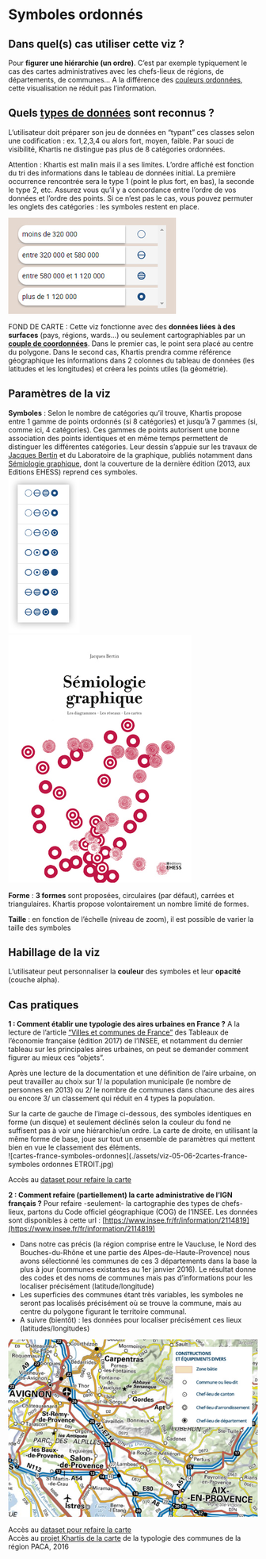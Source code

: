 # Symboles ordonnés
## Dans quel(s) cas utiliser cette viz ?
Pour **figurer une hiérarchie (un ordre)**. C’est par exemple typiquement le cas des cartes administratives avec les chefs-lieux de régions, de départements, de communes… A la différence des [couleurs ordonnées](couleurs-ordonnees.md), cette visualisation ne réduit pas l’information.

## Quels [types de données](../importer-des-donnees#types-de-donnees-reconnus) sont reconnus ?
L’utilisateur doit préparer son jeu de données en “typant” ces classes selon une codification : ex. 1,2,3,4 ou alors fort, moyen, faible. Par souci de visibilité, Khartis ne distingue pas plus de 8 catégories ordonnées.

Attention : Khartis est malin mais il a ses limites. L’ordre affiché est fonction du tri des informations dans le tableau de données initial. La première occurrence rencontrée sera le type 1 (point le plus fort, en bas), la seconde le type 2, etc. Assurez vous qu’il y a concordance entre l’ordre de vos données et l’ordre des points. Si ce n’est pas le cas, vous pouvez permuter les onglets des catégories : les symboles restent en place.  

![categories-ordonnees](./assets/viz-05-03-categories-ordonnees.jpg)

FOND DE CARTE : Cette viz fonctionne avec des **données liées à des surfaces** (pays, régions, wards…) ou seulement cartographiables par un [**couple de coordonnées**](../definitions#latlong-coordonnees-geographiques). Dans le premier cas, le point sera placé au centre du polygone. Dans le second cas, Khartis prendra comme référence géographique les informations dans 2 colonnes du tableau de données (les latitudes et les longitudes) et créera les points utiles (la géométrie).

## Paramètres de la viz
**Symboles** : Selon le nombre de catégories qu’il trouve, Khartis propose entre 1 gamme de points ordonnés (si 8 catégories) et jusqu’à 7 gammes (si, comme ici, 4 catégories). Ces gammes de points autorisent une bonne association des points identiques et en même temps permettent de distinguer les différentes catégories.
Leur dessin s’appuie sur les travaux de [Jacques Bertin](http://www.hypergeo.eu/spip.php?article630) et du Laboratoire de la graphique, publiés notamment dans [Sémiologie graphique](http://editions.ehess.fr/ouvrages/ouvrage/semiologie-graphique-1/), dont la couverture de la dernière édition (2013, aux Editions EHESS) reprend ces symboles.  
![choix-categories-ordonnees](./assets/viz-05-04-choix-categories-ordonnees.jpg) ![choix-categories-ordonnees](./assets/viz-05-05-couverture-semiologie-graphique-bertin.jpg)  

**Forme** : **3 formes** sont proposées, circulaires (par défaut), carrées et triangulaires. Khartis propose volontairement un nombre limité de formes.

**Taille** : en fonction de l’échelle (niveau de zoom), il est possible de varier la taille des symboles

## Habillage de la viz
L’utilisateur peut personnaliser la **couleur** des symboles et leur **opacité** (couche alpha).

## Cas pratiques
**1 : Comment établir une typologie des aires urbaines en France ?**
A la lecture de l’article [“Villes et communes de France”](https://www.insee.fr/fr/statistiques/2569312?sommaire=2587886#consulter) des Tableaux de l’économie française (édition 2017) de l’INSEE, et notamment du dernier tableau sur les principales aires urbaines, on peut se demander comment figurer au mieux ces “objets”.

Après une lecture de la documentation et une définition de l’aire urbaine, on peut travailler au choix sur 1/ la population municipale (le nombre de personnes en 2013) ou 2/ le nombre de communes dans chacune des aires ou encore 3/ un classement qui réduit en 4 types la population.

Sur la carte de gauche de l’image ci-dessous, des symboles identiques en forme (un disque) et seulement déclinés selon la couleur du fond ne suffisent pas à voir une hiérarchie/un ordre. La carte de droite, en utilisant la même forme de base, joue sur tout un ensemble de paramètres qui mettent bien en vue le classement des éléments.   
![cartes-france-symboles-ordonnes](./assets/viz-05-06-2cartes-france-symboles ordonnes ETROIT.jpg)  

Accès au [dataset pour refaire la carte](./assets/data/5-Symboles-ordonnes-aires-urbaines-france-INSEE-2013.csv)  

**2 : Comment refaire (partiellement) la carte administrative de l’IGN français ?**
Pour refaire -seulement- la cartographie des types de chefs-lieux, partons du Code officiel géographique (COG) de l’INSEE. Les données sont disponibles à cette url : [https://www.insee.fr/fr/information/2114819](https://www.insee.fr/fr/information/2114819)  
* Dans notre cas précis (la région comprise entre le Vaucluse, le Nord des Bouches-du-Rhône et une partie des Alpes-de-Haute-Provence) nous avons sélectionné les communes de ces 3 départements dans la base la plus à jour (communes existantes au 1er janvier 2016).
Le résultat donne des codes et des noms de communes mais pas d’informations pour les localiser précisément (latitude/longitude)
* Les superficies des communes étant très variables, les symboles ne seront pas localisés précisément où se trouve la commune, mais au centre du polygone figurant le territoire communal.
* A suivre (bientôt) : les données pour localiser précisément ces lieux (latitudes/longitudes)

![cartes-france-symboles-ordonnes](./assets/viz-05-07-carte-IGN.jpg)  

Accès au [dataset pour refaire la carte](./assets/data/5-symboles-ordonnes-CHEFS-LIEUX-PACA-2016.csv)  
Accès au [projet Khartis de la carte](./assets/data/5-symboles-ordonnes-CHEFS-LIEUX-PACA-Projet-Khartis.kh.zip) de la typologie des communes de la région PACA, 2016
